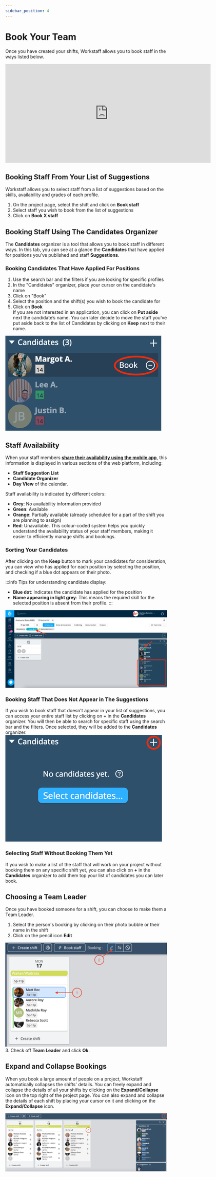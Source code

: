 ```yaml
---
sidebar_position: 4
---
```


# Book Your Team

Once you have created your shifts, Workstaff allows you to book staff in the ways listed below.

<iframe width="640" height="308" src="https://www.loom.com/embed/3bfd22c4abad46309caec76b0328a2ba" frameborder="0" webkitallowfullscreen mozallowfullscreen allowfullscreen></iframe>

## Booking Staff From Your List of Suggestions
Workstaff allows you to select staff from a list of suggestions based on the skills, availability and grades of each profile.
1. On the project page, select the shift and click on **Book staff**
2. Select staff you wish to book from the list of suggestions
3. Click on **Book X staff** 

## Booking Staff Using The **Candidates** Organizer

The **Candidates** organizer is a tool that allows you to book staff in different ways.
In this tab, you can see at a glance the **Candidates** that have applied for positions you’ve published and staff **Suggestions**.

### Booking Candidates That Have Applied For Positions
1. Use the search bar and the filters if you are looking for specific profiles
2. In the "Candidates" organizer, place your cursor on the candidate's name
3. Click on "Book"
4. Select the position and the shift(s) you wish to book the candidate for
5. Click on **Book**  
   If you are not interested in an application, you can click on **Put aside** next the candidate’s name. You can later decide to move the staff you’ve put aside back to the list of Candidates by clicking on **Keep** next to their name.  

![img_4.png](Images/img_4.png)

## Staff Availability
When your staff members [**share their availability using the mobile app**](../../workers/availability.md), this information is displayed in various sections of the web platform, including:
- **Staff Suggestion List** 
- **Candidate Organizer** 
- **Day View** of the calendar.

Staff availability is indicated by different colors:
- **Grey**: No availability information provided 
- **Green**: Available 
- **Orange**: Partially available (already scheduled for a part of the shift you are planning to assign)
- **Red**: Unavailable.
This colour-coded system helps you quickly understand the availability status of your staff members, making it easier to efficiently manage shifts and bookings.

### Sorting Your Candidates
After clicking on the **Keep** button to mark your candidates for consideration, you can view who has applied for each position by selecting the position, and checking if a blue dot appears on their photo.

:::info
Tips for understanding candidate display:
- **Blue dot**: Indicates the candidate has applied for the position
- **Name appearing in light grey**: This means the required skill for the selected position is absent from their profile.
:::

![sorting-candidates.png](Images/sorting-candidates.png)

### Booking Staff That Does Not Appear in The Suggestions
If you wish to book staff that doesn't appear in your list of suggestions, you can access your entire staff list by clicking on **+** in the **Candidates** organizer.
You will then be able to search for specific staff using the search bar and the filters. Once selected, they will be added to the **Candidates** organizer.  
![img_3.png](Images/img_3.png)

### Selecting Staff Without Booking Them Yet
If you wish to make a list of the staff that will work on your project without booking them on any specific shift yet, you can also click on **+** in the **Candidates** organizer to add them top your list of candidates you can later book.

## Choosing a Team Leader
Once you have booked someone for a shift, you can choose to make them a Team Leader.
1. Select the person's booking by clicking on their photo bubble or their name in the shift
2. Click on the pencil icon **Edit**

![teamlead.png](Images/teamlead.png)
3. Check off **Team Leader** and click **Ok**.

## Expand and Collapse Bookings
When you book a large amount of people on a project, Workstaff automatically collapses the shifts' details. 
You can freely expand and collapse the details of all your shifts by clicking on the **Expand/Collapse** icon on the top right of the project page. 
You can also expand and collapse the details of each shift by placing your cursor on it and clicking on the **Expand/Collapse** icon.  

![expand-collapse.png](Images/expand-collapse.png)